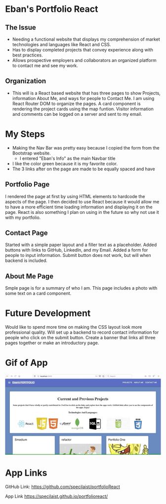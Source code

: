 # Eban's Portfolio React

## The Issue
* Needing a functional website that displays my comprehension of market technologies and languages like React and CSS. 
* Has to display completed projects that convey experience along with best practices. 
* Allows prospective employers and collaborators an organized platform to contact me and see my work.

## Organization
* This will is a React based website that has three pages to show Projects, information About Me, and ways for people to Contact Me. I am using React Router DOM to organize the pages. A card component is rendering the project cards using the map funtion. Visitor information and comments can be logged on a server and sent to my email. 

# My Steps
   * Making the Nav Bar was pretty easy because I copied the form from the Bootstrap website.
      * I entered "Eban's Info" as the main Navbar title
   * I like the color green because it is my favorite color.
   * The 3 links after on the page are made to be equally spaced and have 

## Portfolio Page
I rendered the page at first by using HTML elements to hardcode the aspects of the page.
I then decided to use React because it would allow me to have a more efficient time loading information and displaying it on the page. React is also something I plan on using in the future so why not use it with my portfolio.

## Contact Page
Started with a simple paper layout and a filler text as a placeholder. Added buttons with links to GitHub, LinkedIn, and my Email. Added a form for people to input information. Submit button does not work, but will when backend is included. 

## About Me Page
Smple page is for a summary of who I am. This page includes a photo with some text on a card component.

# Future Development
Would like to spend more time on making the CSS layout look more professional quality. Will set up a backend to record contact information for people who click on the submit button. Create a banner that links all three pages together or make an introductory page. 

# Gif of App

![Gif of App](./assests/app.gif)

# App Links

GitHub Link:
https://github.com/specilaist/portfolioReact

App Link
https://specilaist.github.io/portfolioreact/
